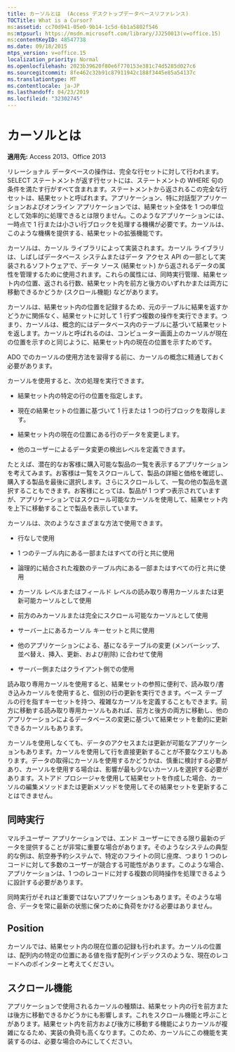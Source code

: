 ```yaml
---
title: カーソルとは  (Access デスクトップデータベースリファレンス)
TOCTitle: What is a Cursor?
ms:assetid: cc70d941-05e0-9b14-1c5d-6b1a5802f546
ms:mtpsurl: https://msdn.microsoft.com/library/JJ250013(v=office.15)
ms:contentKeyID: 48547738
ms.date: 09/18/2015
mtps_version: v=office.15
localization_priority: Normal
ms.openlocfilehash: 2023b39620f80e6f770153e381c74d5285d027c6
ms.sourcegitcommit: 8fe462c32b91c87911942c188f3445e85a54137c
ms.translationtype: MT
ms.contentlocale: ja-JP
ms.lasthandoff: 04/23/2019
ms.locfileid: "32302745"
---
```

# <a name="what-is-a-cursor"></a>カーソルとは


**適用先:** Access 2013、Office 2013

リレーショナル データベースの操作は、完全な行セットに対して行われます。SELECT ステートメントが返す行セットには、ステートメントの WHERE 句の条件を満たす行がすべて含まれます。ステートメントから返されるこの完全な行セットは、結果セットと呼ばれます。アプリケーション、特に対話型アプリケーションおよびオンライン アプリケーションでは、結果セット全体を 1 つの単位として効率的に処理できるとは限りません。このようなアプリケーションには、一時点で 1 行または小さい行ブロックを処理する機構が必要です。カーソルは、このような機構を提供する、結果セットの拡張機能です。

カーソルは、カーソル ライブラリによって実装されます。カーソル ライブラリは、しばしばデータベース システムまたはデータ アクセス API の一部として実装されるソフトウェアで、データ ソース (結果セット) から返されるデータの属性を管理するために使用されます。これらの属性には、同時実行管理、結果セット内の位置、返される行数、結果セット内を前方と後方のいずれかまたは両方に移動できるかどうか (スクロール機能) などがあります。

カーソルは、結果セット内の位置を記録するため、元のテーブルに結果を返すかどうかに関係なく、結果セットに対して 1 行ずつ複数の操作を実行できます。つまり、カーソルは、概念的にはデータベース内のテーブルに基づいて結果セットを返します。カーソルと呼ばれるのは、コンピューター画面上のカーソルが現在の位置を示すのと同じように、結果セット内の現在の位置を示すためです。

ADO でのカーソルの使用方法を習得する前に、カーソルの概念に精通しておく必要があります。

カーソルを使用すると、次の処理を実行できます。

  - 結果セット内の特定の行の位置を指定します。

  - 現在の結果セットの位置に基づいて 1 行または 1 つの行ブロックを取得します。

  - 結果セット内の現在の位置にある行のデータを変更します。

  - 他のユーザーによるデータ変更の検出レベルを定義できます。

たとえば、潜在的なお客様に購入可能な製品の一覧を表示するアプリケーションを考えてみます。お客様は一覧をスクロールして、製品の詳細と価格を確認し、購入する製品を最後に選択します。さらにスクロールして、一覧の他の製品を選択することもできます。お客様にとっては、製品が 1 つずつ表示されていますが、アプリケーションではスクロール可能なカーソルを使用して、結果セット内を上下に移動することで製品を表示しています。

カーソルは、次のようなさまざまな方法で使用できます。

  - 行なしで使用

  - 1 つのテーブル内にある一部またはすべての行と共に使用

  - 論理的に結合された複数のテーブル内にある一部またはすべての行と共に使用

  - カーソル レベルまたはフィールド レベルの読み取り専用カーソルまたは更新可能カーソルとして使用

  - 前方のみカーソルまたは完全にスクロール可能なカーソルとして使用

  - サーバー上にあるカーソル キーセットと共に使用

  - 他のアプリケーションによる、基になるテーブルの変更 (メンバーシップ、並べ替え、挿入、更新、および削除) に合わせて使用

  - サーバー側またはクライアント側での使用

読み取り専用カーソルを使用すると、結果セットの参照に便利で、読み取り/書き込みカーソルを使用すると、個別の行の更新を実行できます。ベース テーブルの行を指すキーセットを持つ、複雑なカーソルを定義することもできます。前方に移動する読み取り専用カーソルもあれば、前方と後方の両方に移動し、他のアプリケーションによるデータベースの変更に基づいて結果セットを動的に更新できるカーソルもあります。

カーソルを使用しなくても、データのアクセスまたは更新が可能なアプリケーションもあります。カーソルを使用して行を直接更新することが不要なクエリもあります。データの取得にカーソルを使用するかどうかは、慎重に検討する必要があり、カーソルを使用する場合は、影響が最も少ないカーソルを選択する必要があります。ストアド プロシージャを使用して結果セットを作成した場合、カーソルの編集メソッドまたは更新メソッドを使用してその結果セットを更新することはできません。

## <a name="concurrency"></a>同時実行

マルチユーザー アプリケーションでは、エンド ユーザーにできる限り最新のデータを提供することが非常に重要な場合があります。そのようなシステムの典型的な例は、航空券予約システムで、特定のフライトの同じ座席、つまり 1 つのレコードに対して多数のユーザーが競合する可能性があります。このような場合、アプリケーションは、1 つのレコードに対する複数の同時操作を処理できるように設計する必要があります。

同時実行がそれほど重要ではないアプリケーションもあります。そのような場合、データを常に最新の状態に保つために負荷をかける必要はありません。

## <a name="position"></a>Position

カーソルでは、結果セット内の現在位置の記録も行われます。カーソルの位置は、配列内の特定の位置にある値を指す配列インデックスのような、現在のレコードへのポインターと考えてください。

## <a name="scrollability"></a>スクロール機能

アプリケーションで使用されるカーソルの種類は、結果セット内の行を前方または後方に移動できるかどうかにも影響します。これをスクロール機能と呼ぶことがあります。結果セット内を前方および後方に移動する機能によりカーソルが複雑になるため、実装の負荷も高くなります。このため、カーソルにこの機能を実装するのは、必要な場合のみにしてください。

